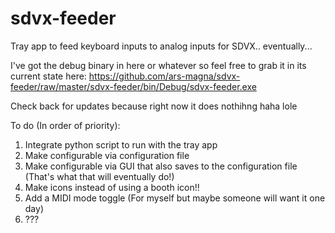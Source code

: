 # sdvx-feeder

Tray app to feed keyboard inputs to analog inputs for SDVX.. eventually...

I've got the debug binary in here or whatever so feel free to grab it in its current state here: https://github.com/ars-magna/sdvx-feeder/raw/master/sdvx-feeder/bin/Debug/sdvx-feeder.exe

Check back for updates because right now it does nothihng haha lole

To do (In order of priority):

1. Integrate python script to run with the tray app
2. Make configurable via configuration file
3. Make configurable via GUI that also saves to the configuration file (That's what that will eventually do!)
4. Make icons instead of using a booth icon!!
5. Add a MIDI mode toggle (For myself but maybe someone will want it one day)
6. ???

